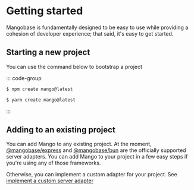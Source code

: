 # Getting started

Mangobase is fundamentally designed to be easy to use while providing a cohesion of developer experience; that said, it's easy to get started.

## Starting a new project

You can use the command below to bootstrap a project

::: code-group

```sh [npm]
$ npm create mango@latest
```

```sh [yarn]
$ yarn create mango@latest
```

:::

## Adding to an existing project

You can add Mango to any existing project. At the moment, [@mangobase/express](/guide/server-adapters#express) and [@mangobase/bun](/guide/server-adapters#bun) are the officially supported server adapters. You can add Mango to your project in a few easy steps if you're using any of those frameworks.

Otherwise, you can implement a custom adapter for your project. See [implement a custom server adapter](/guide/server-adapters#other-servers)
